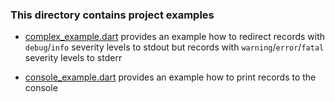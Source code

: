 ### This directory contains project examples

* [complex_example.dart](complex_example.dart) provides an example how to redirect
records with `debug`/`info` severity levels to stdout but records with `warning`/`error`/`fatal`
severity levels to stderr

* [console_example.dart](console_example.dart) provides an example how to print
records to the console
